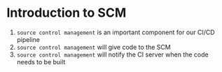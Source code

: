 # Introduction to SCM

1. `source control management` is an important component for our CI/CD pipeline
2. `source control management` will give code to the SCM
3. `source control management` will notify the CI server when the code needs to be built

